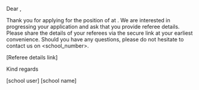 Dear <name>,

Thank you for applying for the position of <job> at <org>. We are interested in progressing your application and ask that you provide referee details. 
Please share the details of your referees via the secure link at your earliest convenience. Should you have any questions, please do not hesitate to contact us on <school_number>.

[Referee details link]

Kind regards

[school user]
[school name]
